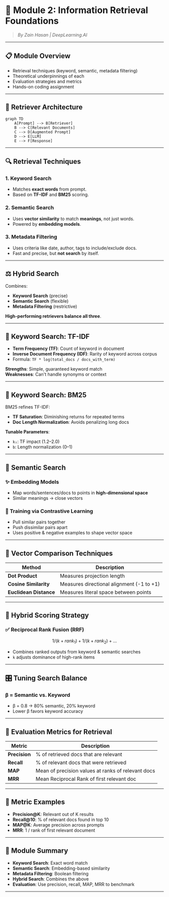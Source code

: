 # 📘 Module 2: Information Retrieval Foundations

> _By Zain Hasan | DeepLearning.AI_

---

## 📋 Module Overview

- Retrieval techniques (keyword, semantic, metadata filtering)
- Theoretical underpinnings of each
- Evaluation strategies and metrics
- Hands-on coding assignment

---

## 🔄 Retriever Architecture

```mermaid
graph TD
    A[Prompt] --> B[Retriever]
    B --> C[Relevant Documents]
    C --> D[Augmented Prompt]
    D --> E[LLM]
    E --> F[Response]
```

---

## 🔍 Retrieval Techniques

### 1. **Keyword Search**
- Matches **exact words** from prompt.
- Based on **TF-IDF** and **BM25** scoring.

### 2. **Semantic Search**
- Uses **vector similarity** to match **meanings**, not just words.
- Powered by **embedding models**.

### 3. **Metadata Filtering**
- Uses criteria like date, author, tags to include/exclude docs.
- Fast and precise, but **not search** by itself.

---

## ⚖️ Hybrid Search

Combines:
- **Keyword Search** (precise)
- **Semantic Search** (flexible)
- **Metadata Filtering** (restrictive)

**High-performing retrievers balance all three**.

---

## 🧮 Keyword Search: TF-IDF

- **Term Frequency (TF)**: Count of keyword in document
- **Inverse Document Frequency (IDF)**: Rarity of keyword across corpus
- Formula: `TF * log(total_docs / docs_with_term)`

**Strengths**: Simple, guaranteed keyword match  
**Weaknesses**: Can't handle synonyms or context

---

## 🔬 Keyword Search: BM25

BM25 refines TF-IDF:
- **TF Saturation**: Diminishing returns for repeated terms
- **Doc Length Normalization**: Avoids penalizing long docs

**Tunable Parameters**:
- `k₁`: TF impact (1.2–2.0)
- `b`: Length normalization (0–1)

---

## 🧠 Semantic Search

### ✨ Embedding Models

- Map words/sentences/docs to points in **high-dimensional space**
- Similar meanings → close vectors

### 🔧 Training via Contrastive Learning

- Pull similar pairs together
- Push dissimilar pairs apart
- Uses positive & negative examples to shape vector space

---

## 📏 Vector Comparison Techniques

| Method              | Description                                      |
|---------------------|--------------------------------------------------|
| **Dot Product**      | Measures projection length                      |
| **Cosine Similarity**| Measures directional alignment (-1 to +1)      |
| **Euclidean Distance**| Measures literal space between points         |

---

## 🧪 Hybrid Scoring Strategy

### ✅ **Reciprocal Rank Fusion (RRF)**

```math
1 / (k + rank_1) + 1 / (k + rank_2) + ...
```

- Combines ranked outputs from keyword & semantic searches
- `k` adjusts dominance of high-rank items

---

## 🎛️ Tuning Search Balance

### β = Semantic vs. Keyword
- β = 0.8 → 80% semantic, 20% keyword
- Lower β favors keyword accuracy

---

## 📏 Evaluation Metrics for Retrieval

| Metric       | Description |
|--------------|-------------|
| **Precision**   | % of retrieved docs that are relevant |
| **Recall**      | % of relevant docs that were retrieved |
| **MAP**         | Mean of precision values at ranks of relevant docs |
| **MRR**         | Mean Reciprocal Rank of first relevant doc |

---

## 🔁 Metric Examples

- **Precision@K**: Relevant out of K results  
- **Recall@10**: % of relevant docs found in top 10  
- **MAP@K**: Average precision across prompts  
- **MRR**: 1 / rank of first relevant document

---

## 📌 Module Summary

- **Keyword Search**: Exact word match  
- **Semantic Search**: Embedding-based similarity  
- **Metadata Filtering**: Boolean filtering  
- **Hybrid Search**: Combines the above  
- **Evaluation**: Use precision, recall, MAP, MRR to benchmark

---
